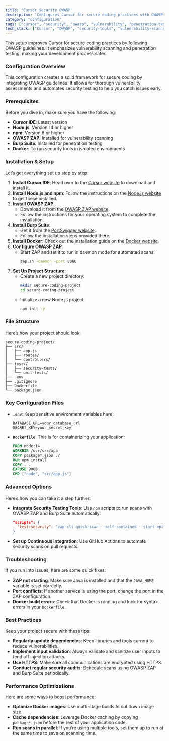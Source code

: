 ```yaml
---
title: "Cursor Security OWASP"
description: "Configures Cursor for secure coding practices with OWASP guidelines, vulnerability scanning, and penetration testing."
category: "configuration"
tags: ["cursor", "security", "owasp", "vulnerability", "penetration-testing", "secure-coding"]
tech_stack: ["Cursor", "OWASP", "security-tools", "vulnerability-scanners", "penetration-testing-tools"]
---
```


This setup improves Cursor for secure coding practices by following OWASP guidelines. It emphasizes vulnerability scanning and penetration testing, making your development process safer.

### Configuration Overview
This configuration creates a solid framework for secure coding by integrating OWASP guidelines. It allows for thorough vulnerability assessments and automates security testing to help you catch issues early.

### Prerequisites
Before you dive in, make sure you have the following:

- **Cursor IDE**: Latest version
- **Node.js**: Version 14 or higher
- **npm**: Version 6 or higher
- **OWASP ZAP**: Installed for vulnerability scanning
- **Burp Suite**: Installed for penetration testing
- **Docker**: To run security tools in isolated environments

### Installation & Setup
Let’s get everything set up step by step:

1. **Install Cursor IDE**: Head over to the [Cursor website](https://cursor.software) to download and install it.
2. **Install Node.js and npm**: Follow the instructions on the [Node.js website](https://nodejs.org) to get these installed.
3. **Install OWASP ZAP**:
   - Download it from the [OWASP ZAP website](https://www.zaproxy.org/download/).
   - Follow the instructions for your operating system to complete the installation.
4. **Install Burp Suite**:
   - Get it from the [PortSwigger website](https://portswigger.net/burp).
   - Follow the installation steps provided there.
5. **Install Docker**: Check out the installation guide on the [Docker website](https://docs.docker.com/get-docker/).
6. **Configure OWASP ZAP**:
   - Start ZAP and set it to run in daemon mode for automated scans:
     ```bash
     zap.sh -daemon -port 8080
     ```
7. **Set Up Project Structure**:
   - Create a new project directory:
     ```bash
     mkdir secure-coding-project
     cd secure-coding-project
     ```
   - Initialize a new Node.js project:
     ```bash
     npm init -y
     ```

### File Structure
Here’s how your project should look:

```
secure-coding-project/
├── src/
│   ├── app.js
│   ├── routes/
│   └── controllers/
├── tests/
│   ├── security-tests/
│   └── unit-tests/
├── .env
├── .gitignore
├── Dockerfile
└── package.json
```

### Key Configuration Files
- **`.env`**: Keep sensitive environment variables here:
  ```plaintext
  DATABASE_URL=your_database_url
  SECRET_KEY=your_secret_key
  ```

- **`Dockerfile`**: This is for containerizing your application:
  ```dockerfile
  FROM node:14
  WORKDIR /usr/src/app
  COPY package*.json ./
  RUN npm install
  COPY . .
  EXPOSE 8080
  CMD ["node", "src/app.js"]
  ```

### Advanced Options
Here’s how you can take it a step further:

- **Integrate Security Testing Tools**: Use `npm` scripts to run scans with OWASP ZAP and Burp Suite automatically:
  ```json
  "scripts": {
    "test:security": "zap-cli quick-scan --self-contained --start-options '-config api.addrs.addr1=0.0.0.0' http://localhost:3000"
  }
  ```
- **Set up Continuous Integration**: Use GitHub Actions to automate security scans on pull requests.

### Troubleshooting
If you run into issues, here are some quick fixes:

- **ZAP not starting**: Make sure Java is installed and that the `JAVA_HOME` variable is set correctly.
- **Port conflicts**: If another service is using the port, change the port in the ZAP configuration.
- **Docker build errors**: Check that Docker is running and look for syntax errors in your `Dockerfile`.

### Best Practices
Keep your project secure with these tips:

- **Regularly update dependencies**: Keep libraries and tools current to reduce vulnerabilities.
- **Implement input validation**: Always validate and sanitize user inputs to fend off injection attacks.
- **Use HTTPS**: Make sure all communications are encrypted using HTTPS.
- **Conduct regular security audits**: Schedule scans using OWASP ZAP and Burp Suite periodically.

### Performance Optimizations
Here are some ways to boost performance:

- **Optimize Docker images**: Use multi-stage builds to cut down image size.
- **Cache dependencies**: Leverage Docker caching by copying `package*.json` before the rest of your application code.
- **Run scans in parallel**: If you’re using multiple tools, set them up to run at the same time to save on scanning time.